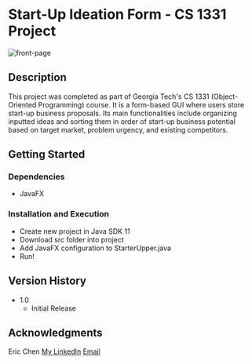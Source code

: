 # Start-Up Ideation Form - CS 1331 Project

![front-page]

## Description
This project was completed as part of Georgia Tech's CS 1331 (Object-Oriented Programming) course. It is a form-based GUI where users store start-up business proposals. Its main functionalities include organizing inputted ideas and sorting them in order of start-up business potential based on target market, problem urgency, and existing competitors.

## Getting Started

### Dependencies

* JavaFX

### Installation and Execution

* Create new project in Java SDK 11
* Download src folder into project
* Add JavaFX configuration to StarterUpper.java
* Run!

## Version History

* 1.0
    * Initial Release

## Acknowledgments
Eric Chen
[My LinkedIn](https://www.linkedin.com/in/ericchenatl/)
[Email](echen7266@gmail.com)


[front-page]: https://i.imgur.com/uuBDE7V.png

